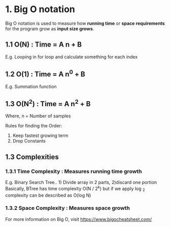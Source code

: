 # 1. Big O notation
Big O notation is used to measure how **running time** or **space requirements** for the program grow as **input size grows**.

## 1.1 O(N) : Time = A n + B
E.g. Looping in for loop and calculate something for each index

## 1.2 O(1) : Time = A n<sup>0</sup> + B
E.g. Summation function

## 1.3 O(N<sup>2</sup>) : Time = A n<sup>2</sup> + B
Where, n = Number of samples

Rules for finding the Order:
  1. Keep fastest growing term
  2. Drop Constants

## 1.3 Complexities
### 1.3.1 Time Complexity : Measures running time growth
E.g. Binary Search Tree.. 1) Divide array in 2 parts, 2)discard one portion
Basically, BTree has time complexity O(N / 2<sup>k</sup>) but if we apply log <sub>2</sub> complexity can be described as O(log N)

### 1.3.2 Space Complexity : Measures space growth

For more information on Big O, visit https://www.bigocheatsheet.com/